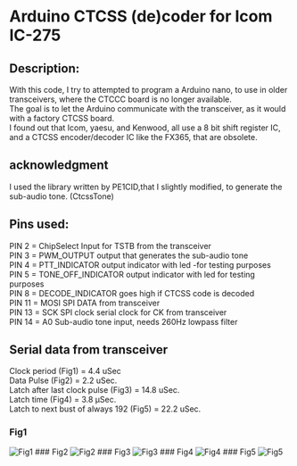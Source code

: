 # Arduino CTCSS (de)coder for Icom IC-275

## Description:
With this code, I try to attempted to program a Arduino nano, to use in older transceivers, where the CTCCC board is no longer available.<br>
The goal is to let the Arduino communicate with the transceiver, as it would with a factory CTCSS board.<br>
I found out that Icom, yaesu, and Kenwood, all use a 8 bit shift register IC, and a CTCSS encoder/decoder IC like the FX365, that are obsolete.</p>
## acknowledgment
I used the library written by PE1CID,that I slightly modified, to generate the sub-audio tone. (CtcssTone)</p>
## Pins used:<br>
PIN 2 = ChipSelect Input for TSTB from the transceiver<br>
PIN 3 = PWM_OUTPUT output that generates the sub-audio tone<br>
PIN 4 = PTT_INDICATOR output indicator with led -for testing purposes<br>
PIN 5 = TONE_OFF_INDICATOR output indicator with led for testing purposes<br>
PIN 8 = DECODE_INDICATOR goes high if CTCSS code is decoded<br>
PIN 11 = MOSI SPI DATA from transceiver<br>
PIN 13 = SCK SPI clock serial clock for CK from transceiver<br>
PIN 14 = A0 Sub-audio tone input, needs 260Hz lowpass filter<p>
## Serial data from transceiver
Clock period (Fig1) = 4.4 uSec<BR>
Data Pulse (Fig2) = 2.2 uSec.<BR>
Latch after last clock pulse (Fig3) = 14.8 uSec.<BR>
Latch time (Fig4) = 3.8 µSec.<BR>
Latch to next bust of always 192 (Fig5) = 22.2 uSec.<BR>
### Fig1
<img src="https://github.com/PA2ER/Icom-CTCSS/tree/main/pics/CTCSS Clock period1.png" alt="Fig1">
### Fig2
<img src="https://github.com/PA2ER/Icom-CTCSS/tree/main/pics/CTCSS Data pulse.png" alt="Fig2">
### Fig3
<img src="https://github.com/PA2ER/Icom-CTCSS/tree/main/pics/CTCSS Latch after last clock.png" alt="Fig3">
### Fig4
<img src="https://github.com/PA2ER/Icom-CTCSS/tree/main/pics/CTCSS latch time.png" alt="Fig4">
### Fig5
<img src="https://github.com/PA2ER/Icom-CTCSS/tree/main/pics/CTCSS latch to next burst.png" alt="Fig5">